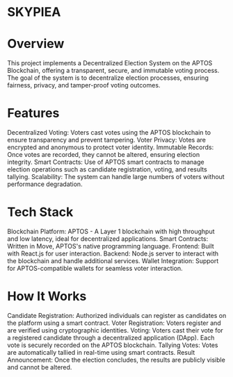 # SKYPIEA
# Overview
This project implements a Decentralized Election System on the APTOS Blockchain, offering a transparent, secure, and immutable voting process. The goal of the system is to decentralize election processes, ensuring fairness, privacy, and tamper-proof voting outcomes.

# Features
Decentralized Voting: Voters cast votes using the APTOS blockchain to ensure transparency and prevent tampering.
Voter Privacy: Votes are encrypted and anonymous to protect voter identity.
Immutable Records: Once votes are recorded, they cannot be altered, ensuring election integrity.
Smart Contracts: Use of APTOS smart contracts to manage election operations such as candidate registration, voting, and results tallying.
Scalability: The system can handle large numbers of voters without performance degradation.


# Tech Stack

Blockchain Platform: APTOS - A Layer 1 blockchain with high throughput and low latency, ideal for decentralized applications.
Smart Contracts: Written in Move, APTOS's native programming language.
Frontend: Built with React.js for user interaction.
Backend: Node.js server to interact with the blockchain and handle additional services.
Wallet Integration: Support for APTOS-compatible wallets for seamless voter interaction.


# How It Works
Candidate Registration: Authorized individuals can register as candidates on the platform using a smart contract.
Voter Registration: Voters register and are verified using cryptographic identities.
Voting: Voters cast their vote for a registered candidate through a decentralized application (DApp). Each vote is securely recorded on the APTOS blockchain.
Tallying Votes: Votes are automatically tallied in real-time using smart contracts.
Result Announcement: Once the election concludes, the results are publicly visible and cannot be altered.
